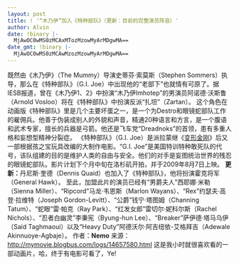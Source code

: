 ```yaml
---
layout: post
title: ! '“木乃伊”加入《特种部队》（更新：目前的完整演员阵容）'
author: Alvin
date: !binary |-
  MjAwOC0wMS0zMCAxMTozMzowMyArMDgwMA==
date_gmt: !binary |-
  MjAwOC0wMS0zMCAwMzozMzowMyArMDgwMA==
---
```

既然由《木乃伊》（The Mummy）导演史蒂芬·索莫斯（Stephen Sommers）执导，那么在《特种部队》（G.I. Joe）中出现他的“老部下”也就情有可原了。据IESB报道，曾在《木乃伊1、2》中扮演“木乃伊Imhotep”的男演员阿诺德·沃斯鲁（Arnold Vosloo）将在《特种部队》中扮演反派“扎坦”（Zartan）。
这个角色在动画版《特种部队》里是几个主要坏蛋之一，是一个为Destro和眼镜蛇部队工作的雇佣兵。他善于伪装成别人的外貌和声音，精通20种语言和方言，是一个腹语和武术专家，擅长的兵器是弓箭。他还是飞车党“Dreadnoks”的首领，患有多重人格和妄想型精神分裂症。
《特种部队》（G.I. Joe）是派拉蒙继《<a href="http://webmaster.transformersmovie.com/click.html?c=OKYNYR">变形金刚</a>》后又一部根据孩之宝玩具改编的大制作电影。“G.I. Joe”是美国特训特种敢死队的代号，该队组建的目的是维护人类的自由与安全。他们的对手是妄图统治世界的残忍的眼镜蛇部队。影片计划下个月中旬在洛杉矶开拍，并于2009年8月7日上映。
<strong>更新：</strong>丹尼斯·奎德（Dennis Quaid）也加入了《特种部队》，他将扮演霍克将军（General Hawk）。
至此，加盟此片的演员已经有“男爵夫人”西耶娜·米勒（Sienna Miller）、“Ripcord”马龙·韦恩斯（Marlon Wayans）、“Rex”约瑟夫·高登·拉维特（Joseph Gordon-Levitt）、“公爵”钱宁·塔图姆（Channing Tatum）、“蛇眼”雷·帕克（Ray Park）、“红发女郎”雷切尔·妮科尔斯（Rachel Nichols）、“忍者白幽灵”李秉宪（Byung-hun Lee）、“Breaker”萨伊德·塔马乌伊（Said Taghmaoui）以及“Heavy Duty”阿德沃尔·阿吉纽依-艾格拜吉（Adewale Akinnuoye-Agbaje）。
作者：<strong>Nemo</strong>
来源：http://mymovie.blogbus.com/logs/14657580.html
这是我小时就很喜欢看的一部动画片，哈，终于有电影可看了，Ye!
